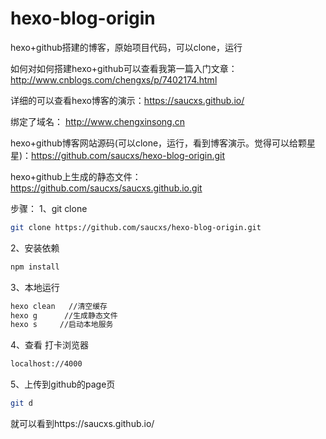 # hexo-blog-origin
hexo+github搭建的博客，原始项目代码，可以clone，运行

如何对如何搭建hexo+github可以查看我第一篇入门文章：http://www.cnblogs.com/chengxs/p/7402174.html

详细的可以查看hexo博客的演示：https://saucxs.github.io/

绑定了域名： http://www.chengxinsong.cn

hexo+github博客网站源码(可以clone，运行，看到博客演示。觉得可以给颗星星)：https://github.com/saucxs/hexo-blog-origin.git

hexo+github上生成的静态文件：https://github.com/saucxs/saucxs.github.io.git

步骤：
1、git clone
``` bash
git clone https://github.com/saucxs/hexo-blog-origin.git
``` 
2、安装依赖
``` bash
npm install
``` 
3、本地运行
``` bash
hexo clean   //清空缓存
hexo g      //生成静态文件
hexo s     //启动本地服务
``` 
4、查看
打卡浏览器
``` bash
localhost://4000
``` 

5、上传到github的page页
``` bash
git d
``` 
就可以看到https://saucxs.github.io/
